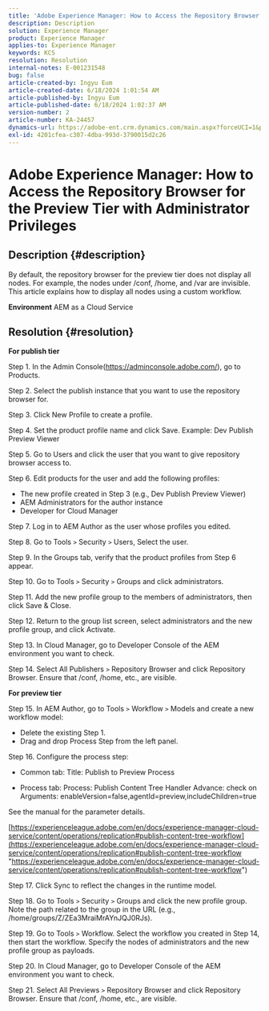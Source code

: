 ```yaml
---
title: 'Adobe Experience Manager: How to Access the Repository Browser for the Preview Tier with Administrator Privileges'
description: Description
solution: Experience Manager
product: Experience Manager
applies-to: Experience Manager
keywords: KCS
resolution: Resolution
internal-notes: E-001231548
bug: false
article-created-by: Ingyu Eum
article-created-date: 6/18/2024 1:01:54 AM
article-published-by: Ingyu Eum
article-published-date: 6/18/2024 1:02:37 AM
version-number: 2
article-number: KA-24457
dynamics-url: https://adobe-ent.crm.dynamics.com/main.aspx?forceUCI=1&pagetype=entityrecord&etn=knowledgearticle&id=ffdf3c56-0e2d-ef11-840b-6045bd06eea5
exl-id: 4201cfea-c307-4dba-993d-3790015d2c26
---
```

# Adobe Experience Manager: How to Access the Repository Browser for the Preview Tier with Administrator Privileges

## Description {#description}


By default, the repository browser for the preview tier does not display all nodes. For example, the nodes under /conf, /home, and /var are invisible. This article explains how to display all nodes using a custom workflow.

<b>Environment</b>
 AEM as a Cloud Service


## Resolution {#resolution}


<b>For publish tier</b>

Step 1. In the Admin Console(https://adminconsole.adobe.com/), go to Products.

Step 2. Select the publish instance that you want to use the repository browser for.

Step 3. Click New Profile to create a profile.

Step 4. Set the product profile name and click Save.
Example: Dev Publish Preview Viewer

Step 5. Go to Users and click the user that you want to give repository browser access to.

Step 6. Edit products for the user and add the following profiles:
- The new profile created in Step 3 (e.g., Dev Publish Preview Viewer)
- AEM Administrators for the author instance
- Developer for Cloud Manager

Step 7. Log in to AEM Author as the user whose profiles you edited.

Step 8. Go to Tools `>`  Security `>`  Users, Select the user.

Step 9. In the Groups tab, verify that the product profiles from Step 6 appear.

Step 10. Go to Tools `>`  Security `>`  Groups and click administrators.

Step 11. Add the new profile group to the members of administrators, then click Save & Close.

Step 12. Return to the group list screen, select administrators and the new profile group, and click Activate.

Step 13. In Cloud Manager, go to Developer Console of the AEM environment you want to check.

Step 14. Select All Publishers `>`  Repository Browser and click Repository Browser.
Ensure that /conf, /home, etc., are visible.

<b>For preview tier</b>

Step 15. In AEM Author, go to Tools `>`  Workflow `>`  Models and create a new workflow model:
- Delete the existing Step 1.
- Drag and drop Process Step from the left panel.

Step 16. Configure the process step:

- Common tab:
Title: Publish to Preview Process

- Process tab:
Process: Publish Content Tree
Handler Advance: check on
Arguments: enableVersion=false,agentId=preview,includeChildren=true



See the manual for the parameter details.

[https://experienceleague.adobe.com/en/docs/experience-manager-cloud-service/content/operations/replication#publish-content-tree-workflow](https://experienceleague.adobe.com/en/docs/experience-manager-cloud-service/content/operations/replication#publish-content-tree-workflow "https://experienceleague.adobe.com/en/docs/experience-manager-cloud-service/content/operations/replication#publish-content-tree-workflow")



Step 17. Click Sync to reflect the changes in the runtime model.

Step 18. Go to Tools `>`  Security `>`  Groups and click the new profile group.
Note the path related to the group in the URL (e.g., /home/groups/Z/ZEa3MraiMrAYnJQJ0RJs).

Step 19. Go to Tools `>`  Workflow. Select the workflow you created in Step 14, then start the workflow.
Specify the nodes of administrators and the new profile group as payloads.

Step 20. In Cloud Manager, go to Developer Console of the AEM environment you want to check.

Step 21. Select All Previews `>`  Repository Browser and click Repository Browser.
Ensure that /conf, /home, etc., are visible.
